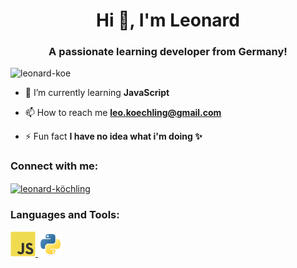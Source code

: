 <h1 align="center">Hi 👋, I'm Leonard</h1>
<h3 align="center">A passionate learning developer from Germany!</h3>

<p align="left"> <img src="https://komarev.com/ghpvc/?username=leonard-koe&label=Profile%20views&color=0e75b6&style=flat" alt="leonard-koe" /> </p>

- 🌱 I’m currently learning **JavaScript**

- 📫 How to reach me **leo.koechling@gmail.com**

- ⚡ Fun fact **I have no idea what i'm doing ✨**

<h3 align="left">Connect with me:</h3>
<p align="left">
<a href="www.linkedin.com/in/leonard-köchling-072b57354" target="blank"><img align="center" src="https://raw.githubusercontent.com/rahuldkjain/github-profile-readme-generator/master/src/images/icons/Social/linked-in-alt.svg" alt="leonard-köchling" height="30" width="40" /></a>
</p>

<h3 align="left">Languages and Tools:</h3>
<p align="left"> <a href="https://developer.mozilla.org/en-US/docs/Web/JavaScript" target="_blank" rel="noreferrer"> <img src="https://raw.githubusercontent.com/devicons/devicon/master/icons/javascript/javascript-original.svg" alt="javascript" width="40" height="40"/> </a> <a href="https://www.python.org" target="_blank" rel="noreferrer"> <img src="https://raw.githubusercontent.com/devicons/devicon/master/icons/python/python-original.svg" alt="python" width="40" height="40"/> </a> </p>
